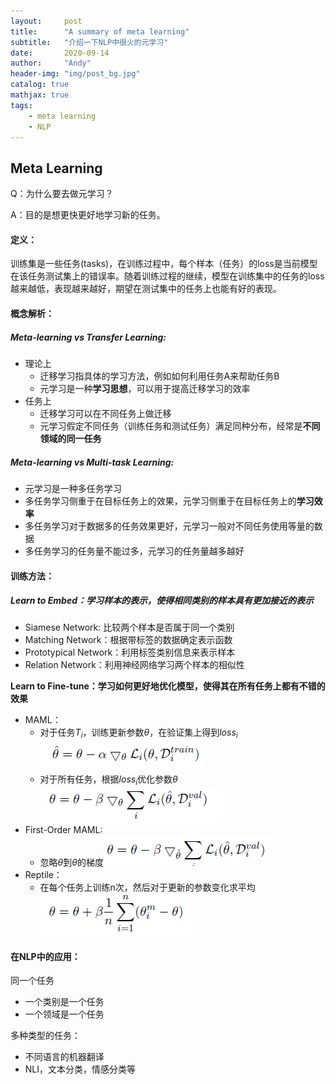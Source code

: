 ```yaml
---
layout:     post
title:      "A summary of meta learning"
subtitle:   "介绍一下NLP中很火的元学习"
date:       2020-09-14
author:     "Andy"
header-img: "img/post_bg.jpg"
catalog: true
mathjax: true
tags:
    - meta learning
    - NLP
---
```



<p id = "build"></p>

## Meta Learning

Q：为什么要去做元学习？

A：目的是想更快更好地学习新的任务。

#### 定义：

训练集是一些任务(tasks)，在训练过程中，每个样本（任务）的loss是当前模型在该任务测试集上的错误率。随着训练过程的继续，模型在训练集中的任务的loss越来越低，表现越来越好，期望在测试集中的任务上也能有好的表现。

#### 概念解析：

##### Meta-learning vs Transfer Learning:

- 理论上
  - 迁移学习指具体的学习方法，例如如何利用任务A来帮助任务B
  - 元学习是一种**学习思想**，可以用于提高迁移学习的效率
- 任务上
  - 迁移学习可以在不同任务上做迁移
  - 元学习假定不同任务（训练任务和测试任务）满足同种分布，经常是**不同领域的同一任务**

##### Meta-learning vs Multi-task Learning:

- 元学习是一种多任务学习
- 多任务学习侧重于在目标任务上的效果，元学习侧重于在目标任务上的**学习效率**
- 多任务学习对于数据多的任务效果更好，元学习一般对不同任务使用等量的数据
- 多任务学习的任务量不能过多，元学习的任务量越多越好

#### 训练方法：

##### Learn to Embed：学习样本的表示，使得相同类别的样本具有更加接近的表示

- Siamese Network: 比较两个样本是否属于同一个类别
- Matching Network：根据带标签的数据确定表示函数
- Prototypical Network：利用标签类别信息来表示样本
- Relation Network：利用神经网络学习两个样本的相似性

**Learn to Fine-tune：学习如何更好地优化模型，使得其在所有任务上都有不错的效果**

- MAML：
  - 对于任务$T_i$，训练更新参数$\theta$，在验证集上得到$loss_i$![formula_1](formula_1.png)
  - 对于所有任务，根据$loss_i$优化参数$\theta$![formula_2](formula_2.png)
- First-Order MAML:
  - 忽略$\hat{\theta}$到$\theta$的梯度![formula_3](formula_3.png)
- Reptile：
  - 在每个任务上训练n次，然后对于更新的参数变化求平均![formula_4](formula_4.png)

#### 在NLP中的应用：

同一个任务

- 一个类别是一个任务
- 一个领域是一个任务

多种类型的任务：

- 不同语言的机器翻译
- NLI，文本分类，情感分类等